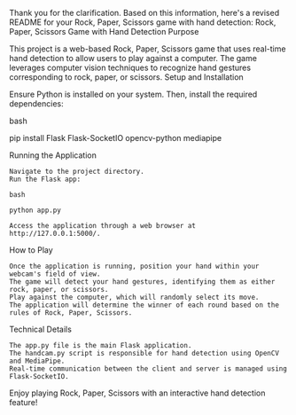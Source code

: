 Thank you for the clarification. Based on this information, here's a revised README for your Rock, Paper, Scissors game with hand detection:
Rock, Paper, Scissors Game with Hand Detection
Purpose

This project is a web-based Rock, Paper, Scissors game that uses real-time hand detection to allow users to play against a computer. The game leverages computer vision techniques to recognize hand gestures corresponding to rock, paper, or scissors.
Setup and Installation

Ensure Python is installed on your system. Then, install the required dependencies:

bash

pip install Flask Flask-SocketIO opencv-python mediapipe

Running the Application

    Navigate to the project directory.
    Run the Flask app:

    bash

    python app.py

    Access the application through a web browser at http://127.0.0.1:5000/.

How to Play

    Once the application is running, position your hand within your webcam's field of view.
    The game will detect your hand gestures, identifying them as either rock, paper, or scissors.
    Play against the computer, which will randomly select its move.
    The application will determine the winner of each round based on the rules of Rock, Paper, Scissors.

Technical Details

    The app.py file is the main Flask application.
    The handcam.py script is responsible for hand detection using OpenCV and MediaPipe.
    Real-time communication between the client and server is managed using Flask-SocketIO.

Enjoy playing Rock, Paper, Scissors with an interactive hand detection feature!